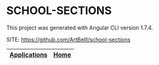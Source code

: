 # SCHOOL-SECTIONS

 This project was generated with Angular CLI version 1.7.4.

 SITE: https://github.com/ArtBelll/school-sections
 
 | [Applications](https://portable-linux-apps.github.io/apps.html) | [Home](https://portable-linux-apps.github.io)
 | --- | --- |
